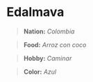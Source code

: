 # Edalmava

> **Nation:** *Colombia*

> **Food:** *Arroz con coco*

> **Hobby:** *Caminar*

> **Color:** *Azul*
